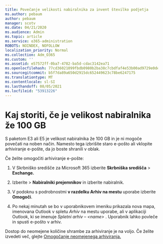 ```yaml
---
title: Povečanje velikosti nabiralnika za invent številko podjetja
ms.author: pebaum
author: pebaum
manager: scotv
ms.date: 04/21/2020
ms.audience: Admin
ms.topic: article
ms.service: o365-administration
ROBOTS: NOINDEX, NOFOLLOW
localization_priority: Normal
ms.collection: Adm_O365
ms.custom: ''
ms.assetid: e57572ff-0ba7-4782-ba5d-cdac3142ea71
ms.openlocfilehash: 77cd36021099fbdb0980b2ba38c7cbdfaf4e53b00ad9729e0deb3396f88dd7e9
ms.sourcegitcommit: b5f7da89a650d2915dc652449623c78be6247175
ms.translationtype: MT
ms.contentlocale: sl-SI
ms.lasthandoff: 08/05/2021
ms.locfileid: "53913226"
---
```

# <a name="what-to-do-if-your-mailbox-size-is-already-100gb"></a>Kaj storiti, če je velikost nabiralnika že 100 GB

S paketom E3 ali E5 je velikost nabiralnika že 100 GB in je ni mogoče povečati na noben način. Namesto tega izbrišite staro e-pošto ali vklopite arhiviranje e-pošte, da jo boste shranili v oblak. 
  
Če želite omogočiti arhiviranje e-pošte:
  
1. V Skrbniško središče za Microsoft 365 izberite **Skrbniška središča** \> **Exchange.** 
    
2. Izberite  \> **Nabiralniki prejemnikov** in izberite nabiralnik. 
    
3. V podoknu s podrobnostmi **v razdelku Arhiv na mestu** uporabe izberite **Omogoči**. 
    
4. Po nekaj minutah se bo v uporabnikovem imeniku prikazala nova mapa, imenovana Outlook v spletu *Arhiv* na mestu uporabe, ali v aplikaciji Outlook, ki se imenuje *Spletni arhiv – \<name\>* . Uporabnik lahko povleče in spusti e-pošto v arhiv. 
    
Dostop do neomejene količine shrambe za arhiviranje je na voljo. Če želite izvedeti več, glejte [Omogočanje neomejenega arhiviranja.](https://docs.microsoft.com/microsoft-365/compliance/enable-unlimited-archiving)
  

